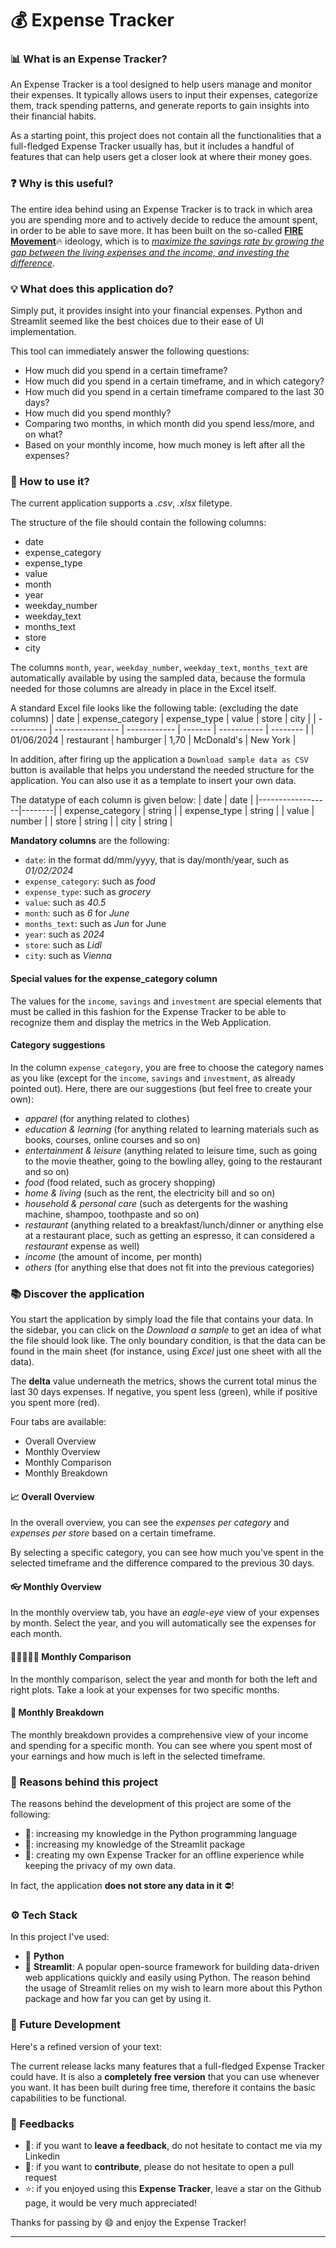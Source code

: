 # 💰 Expense Tracker

### 📊 What is an Expense Tracker?

An Expense Tracker is a tool designed to help users manage and monitor their expenses.
It typically allows users to input their expenses, categorize them, track spending patterns, and generate reports to gain insights into their financial habits.

As a starting point, this project does not contain all the functionalities that a full-fledged Expense Tracker usually has, but it includes a handful of features that can help users get a closer look at where their money goes.

### ❓ Why is this useful?

The entire idea behind using an Expense Tracker is to track in which area you are spending more and to actively decide to reduce the amount spent, in order to be able to save more.
It has been built on the so-called [**FIRE Movement**](https://en.wikipedia.org/wiki/FIRE_movement)🔥 ideology, which is to [_maximize the savings rate by growing the gap between the living expenses and the income, and investing the difference_](https://en.wikipedia.org/wiki/FIRE_movement).

### 💡 What does this application do?

Simply put, it provides insight into your financial expenses. Python and Streamlit seemed like the best choices due to their ease of UI implementation.

This tool can immediately answer the following questions:

- How much did you spend in a certain timeframe?
- How much did you spend in a certain timeframe, and in which category?
- How much did you spend in a certain timeframe compared to the last 30 days?
- How much did you spend monthly?
- Comparing two months, in which month did you spend less/more, and on what?
- Based on your monthly income, how much money is left after all the expenses?

### 🤔 How to use it?

The current application supports a _.csv_, _.xlsx_ filetype.

The structure of the file should contain the following columns:

- date
- expense_category
- expense_type
- value
- month
- year
- weekday_number
- weekday_text
- months_text
- store
- city

The columns `month`, `year`, `weekday_number`, `weekday_text`, `months_text` are automatically available by using the sampled data, because the formula needed for those columns are already in place in the Excel itself.

A standard Excel file looks like the following table: (excluding the date columns)
| date | expense_category | expense_type | value | store | city |
| ---------- | ---------------- | ------------ | ------- | ----------- | -------- |
| 01/06/2024 | restaurant | hamburger | 1,70 | McDonald's | New York |

In addition, after firing up the application a `Download sample data as CSV` button is available that helps you understand the needed structure for the application. You can also use it as a template to insert your own data.

The datatype of each column is given below:
| date | date |
|------------------|--------|
| expense_category | string |
| expense_type | string |
| value | number |
| store | string |
| city | string |

**Mandatory columns** are the following:

- `date`: in the format dd/mm/yyyy, that is day/month/year, such as _01/02/2024_
- `expense_category`: such as _food_
- `expense_type`: such as _grocery_
- `value`: such as _40.5_
- `month`: such as _6_ for _June_
- `months_text`: such as _Jun_ for June
- `year`: such as _2024_
- `store`: such as _Lidl_
- `city`: such as _Vienna_

#### Special values for the **expense_category** column

The values for the `income`, `savings` and `investment` are special elements that must be called in this fashion for the Expense Tracker to be able to recognize them and display the metrics in the Web Application.

#### Category suggestions

In the column `expense_category`, you are free to choose the category names as you like (except for the `income`, `savings` and `investment`, as already pointed out).
Here, there are our suggestions (but feel free to create your own):

- _apparel_ (for anything related to clothes)
- _education & learning_ (for anything related to learning materials such as books, courses, online courses and so on)
- _entertainment & leisure_ (anything related to leisure time, such as going to the movie theather, going to the bowling alley, going to the restaurant and so on)
- _food_ (food related, such as grocery shopping)
- _home & living_ (such as the rent, the electricity bill and so on)
- _household & personal care_ (such as detergents for the washing machine, shampoo, toothpaste and so on)
- _restaurant_ (anything related to a breakfast/lunch/dinner or anything else at a restaurant place, such as getting an espresso, it can considered a _restaurant_ expense as well)
- _income_ (the amount of income, per month)
- _others_ (for anything else that does not fit into the previous categories)

### 📚 Discover the application

You start the application by simply load the file that contains your data. In the sidebar, you can click on the _Download a sample_ to get an idea of what the file should look like. The only boundary condition, is that the data can be found in the main sheet (for instance, using _Excel_ just one sheet with all the data).

The **delta** value underneath the metrics, shows the current total minus the last 30 days expenses. If negative, you spent less (green), while if positive you spent more (red).

Four tabs are available:

- Overall Overview
- Monthly Overview
- Monthly Comparison
- Monthly Breakdown

#### 📈 Overall Overview

In the overall overview, you can see the _expenses per category_ and _expenses per store_ based on a certain timeframe.

By selecting a specific category, you can see how much you've spent in the selected timeframe and the difference compared to the previous 30 days.

#### 👓 Monthly Overview

In the monthly overview tab, you have an _eagle-eye_ view of your expenses by month. Select the year, and you will automatically see the expenses for each month.

#### 👨🏼‍🤝‍👨🏼 Monthly Comparison

In the monthly comparison, select the year and month for both the left and right plots. Take a look at your expenses for two specific months.

#### 🧾 Monthly Breakdown

The monthly breakdown provides a comprehensive view of your income and spending for a specific month. You can see where you spent most of your earnings and how much is left in the selected timeframe.

### 🧠 Reasons behind this project

The reasons behind the development of this project are some of the following:

- 🐍: increasing my knowledge in the Python programming language
- 🎈: increasing my knowledge of the Streamlit package
- 🧾: creating my own Expense Tracker for an offline experience while keeping the privacy of my own data.

In fact, the application **does not store any data in it** ⛔!

### ⚙ Tech Stack

In this project I've used:

- 🐍 **Python**
- 🎈 **Streamlit**: A popular open-source framework for building data-driven web applications quickly and easily using Python.
  The reason behind the usage of Streamlit relies on my wish to learn more about this Python package and how far you can get by using it.

### 🔮 Future Development

Here's a refined version of your text:

The current release lacks many features that a full-fledged Expense Tracker could have. It is also a **completely free version** that you can use whenever you want. It has been built during free time, therefore it contains the basic capabilities to be functional.

### 🔄 Feedbacks

- 💬: if you want to **leave a feedback**, do not hesitate to contact me via my Linkedin
- 🌱: if you want to **contribute**, please do not hesitate to open a pull request
- ⭐: if you enjoyed using this **Expense Tracker**, leave a star on the Github page, it would be very much appreciated!

Thanks for passing by 😄 and enjoy the Expense Tracker!

---

